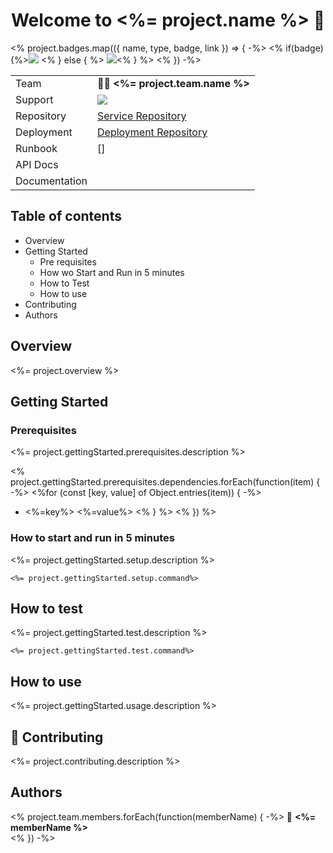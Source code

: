 <h1 align="center">Welcome to <%= project.name %> 👋</h1>


<% project.badges.map(({ name, type, badge, link }) => { -%>
<% if(badge) {%>[![](<%= badge %>)](<%= link %>) <% } else { %> [<img src="https://img.shields.io/badge/<%= type%>-<%= name%>-brightgreen.svg">](<%= link %>)<% } %>
<% }) -%>



|               |                                                                                                                          |
|---------------|--------------------------------------------------------------------------------------------------------------------------|
| Team          | 👤👤  **<%= project.team.name %>**                                                                                       |
| Support       | [<img src="https://img.shields.io/badge/slack-%23<%= project.team.contact%>-brightgreen.svg">](<%= project.team.link %>) |
| Repository    | [Service Repository](<%= project.repository.link %>)                                                                     |
| Deployment    | [Deployment Repository](<%= project.repository.deployment %>)                                                            | 
| Runbook       | []                                                                                                                       |   
| API Docs      |                                                                                                                          |
| Documentation |                                                                                                                          |

<p>

## Table of contents

- Overview
- Getting Started
  - Pre requisites
  - How wo Start and Run in 5 minutes
  - How to Test
  - How to use
- Contributing
- Authors

</p>

## Overview

<%= project.overview %>


## Getting Started

### Prerequisites

<%= project.gettingStarted.prerequisites.description %>



<% project.gettingStarted.prerequisites.dependencies.forEach(function(item) { -%>
<%for (const [key, value] of Object.entries(item)) { -%>
- <%=key%> <%=value%>
<% } %>
<% }) %>

### How to start and run in 5 minutes

<%= project.gettingStarted.setup.description %>

```
<%= project.gettingStarted.setup.command%>
```

## How to test

<%= project.gettingStarted.test.description %>

```
<%= project.gettingStarted.test.command%>
```

## How to use

<%= project.gettingStarted.usage.description %>

## 🤝 Contributing

<%= project.contributing.description %>


##  Authors

<% project.team.members.forEach(function(memberName) { -%>
👤 **<%= memberName %>**</br>
<% }) -%>